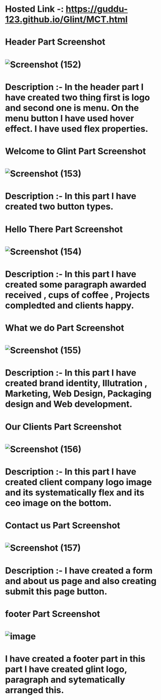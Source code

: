 # Hosted Link -: https://guddu-123.github.io/Glint/MCT.html
# Header Part Screenshot 
# ![Screenshot (152)](https://github.com/guddu-123/Glint/assets/93375382/a27c0eb2-89c5-405c-8b61-1da37a371e64)
# Description :- In the header part I have created two thing first is logo and second one is menu. On the menu button I have used hover effect. I have used flex properties.
# Welcome to Glint Part Screenshot
# ![Screenshot (153)](https://github.com/guddu-123/Glint/assets/93375382/59849dd7-5ac8-46b8-b85b-f19e3deb84e6)
# Description :- In this part I have created two button types.
# Hello There Part Screenshot
# ![Screenshot (154)](https://github.com/guddu-123/Glint/assets/93375382/4e7c218c-64ca-4a9e-b7ad-93ea8afa758d)
# Description :- In this part I have created some paragraph awarded received , cups of coffee , Projects compledted and clients happy. 
# What we do Part Screenshot
# ![Screenshot (155)](https://github.com/guddu-123/Glint/assets/93375382/9c93f24c-5e56-4f4c-a904-3534bcac5996)
# Description :- In this part I have created brand identity, IIlutration , Marketing, Web Design, Packaging design and Web development.
#  Our Clients Part Screenshot
# ![Screenshot (156)](https://github.com/guddu-123/Glint/assets/93375382/85649c53-4da8-4105-8bd9-501c8d99e4a6)
# Description :- In this part I have created client company logo image and its systematically flex and its ceo image on the bottom.
# Contact us Part Screenshot
# ![Screenshot (157)](https://github.com/guddu-123/Glint/assets/93375382/6c752e45-3d27-4caa-824c-6c6b11766f69)
# Description :- I have created a form and about us page and also creating submit this page button.
# footer Part Screenshot
# ![image](https://github.com/guddu-123/Glint/assets/93375382/42615b4c-66d1-46ca-9ca8-39e7a536a78c)
# I have created a footer part in this part I have created glint logo, paragraph and sytematically arranged this. 






